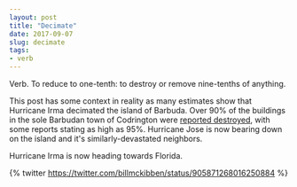 ```yaml
---
layout: post
title: "Decimate"
date: 2017-09-07
slug: decimate
tags:
- verb
---
```


Verb. To reduce to one-tenth: to destroy or remove nine-tenths of anything.

This post has some context in reality as many estimates show that Hurricane Irma decimated the island of Barbuda. Over 90% of the buildings in the sole Barbudan town of Codrington were [reported destroyed](https://www.washingtonpost.com/news/worldviews/wp/2017/09/07/the-tiny-islands-ravaged-by-hurricane-irma-are-in-trouble-and-begging-for-help/?utm_term=.449861b50b59), with some reports stating as high as 95%. Hurricane Jose is now bearing down on the island and it's similarly-devastated neighbors.

Hurricane Irma is now heading towards Florida.

{% twitter https://twitter.com/billmckibben/status/905871268016250884 %}
